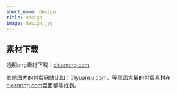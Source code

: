 ```yaml
---
short_name: design
title: Design
image: design.jpg
---
```


## 素材下载

透明png素材下载：[cleanpng.com](https://www.cleanpng.com/)

其他国内的付费网站比如：[51yuansu.com](http://www.51yuansu.com/)，等里面大量的付费素材在[cleanpng.com](https://www.cleanpng.com/)里面都能找到。